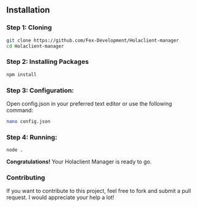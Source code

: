 ## Installation

### Step 1: Cloning

```bash
git clone https://github.com/Fex-Development/Holaclient-manager
cd Holaclient-manager
```

### Step 2: Installing Packages
```bash
npm install
```

### Step 3: Configuration:
Open config.json in your preferred text editor or use the following command:
```bash
nano config.json
```

### Step 4: Running:
```bash
node .
```

**Congratulations!** Your Holaclient Manager is ready to go. 

### Contributing
If you want to contribute to this project, feel free to fork and submit a pull request. I would appreciate your help a lot!
